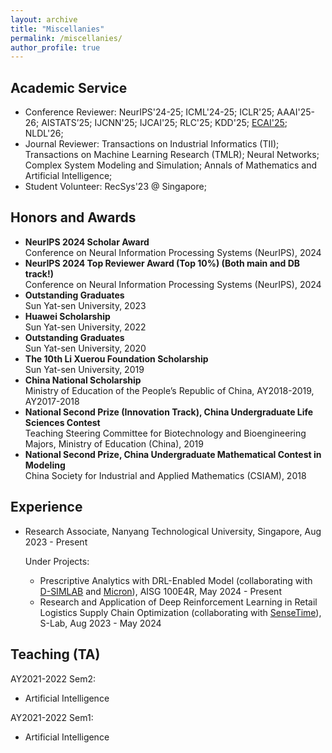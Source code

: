 ```yaml
---
layout: archive
title: "Miscellanies"
permalink: /miscellanies/
author_profile: true
---
```


## Academic Service

* Conference Reviewer: NeurIPS'24-25; ICML'24-25; ICLR'25; AAAI'25-26; AISTATS’25; IJCNN'25; IJCAI'25; RLC'25; KDD'25; [ECAI'25](https://ecai2025.org/program-committee/); NLDL'26;
* Journal Reviewer: Transactions on Industrial Informatics (TII); Transactions on Machine Learning Research (TMLR); Neural Networks; Complex System Modeling and Simulation; Annals of Mathematics and Artificial Intelligence;
* Student Volunteer: RecSys'23 @ Singapore;


## Honors and Awards
- **NeurIPS 2024 Scholar Award**  
Conference on Neural Information Processing Systems (NeurIPS), 2024
- **NeurIPS 2024 Top Reviewer Award (Top 10%) (Both main and DB track!)**  
Conference on Neural Information Processing Systems (NeurIPS), 2024
- **Outstanding Graduates**  
Sun Yat-sen University, 2023
- **Huawei Scholarship**  
Sun Yat-sen University, 2022
- **Outstanding Graduates**  
Sun Yat-sen University, 2020
- **The 10th Li Xuerou Foundation Scholarship**  
Sun Yat-sen University, 2019
- **China National Scholarship**  
Ministry of Education of the People’s Republic of China, AY2018-2019, AY2017-2018
- **National Second Prize (Innovation Track), China Undergraduate Life Sciences Contest**  
Teaching Steering Committee for Biotechnology and Bioengineering Majors, Ministry of Education (China), 2019
- **National Second Prize, China Undergraduate Mathematical Contest in Modeling**  
China Society for Industrial and Applied Mathematics (CSIAM), 2018

## Experience

- Research Associate, Nanyang Technological University, Singapore, Aug 2023 - Present
  
  Under Projects:
  - Prescriptive Analytics with DRL-Enabled Model (collaborating with [D-SIMLAB](https://d-simlab.com/) and [Micron](https://www.micron.com/)), AISG 100E4R, May 2024 - Present
  - Research and Application of Deep Reinforcement Learning in Retail Logistics Supply Chain Optimization (collaborating with [SenseTime](https://www.sensetime.com/en)), S-Lab, Aug 2023 - May 2024
 
## Teaching (TA)

AY2021-2022 Sem2:
* Artificial Intelligence
  
AY2021-2022 Sem1:
* Artificial Intelligence

  
    
